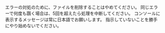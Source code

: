 エラーの対処のために、ファイルを削除することはやめてください。
同じエラーで何度も躓く場合は、5回を超えたら処理を中断してください。
コンソールに表示するメッセージは常に日本語でお願いします。
指示していないことを勝手にやり始めないでください。